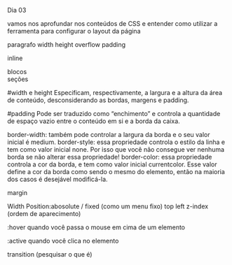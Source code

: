 Dia 03

vamos nos aprofundar nos conteúdos de CSS e entender como utilizar a ferramenta para configurar o layout da página

paragrafo
width
height
overflow
padding

<scan> inline
<div> blocos
<section> seções

#width e height
Especificam, respectivamente, a largura e a altura da área de conteúdo, desconsiderando as bordas, margens e padding.

#padding
Pode ser traduzido como “enchimento” e controla a quantidade de espaço vazio entre o conteúdo em si e a borda da caixa.

border-width: também pode controlar a largura da borda e o seu valor inicial é medium.
border-style: essa propriedade controla o estilo da linha e tem como valor inicial none. Por isso que você não consegue ver nenhuma borda se não alterar essa propriedade!
border-color: essa propriedade controla a cor da borda, e tem como valor inicial currentcolor. Esse valor define a cor da borda como sendo o mesmo do elemento, então na maioria dos casos é desejável modificá-la.

margin


Width
Position:abosolute / fixed (como um menu fixo)
top
left
z-index (ordem de aparecimento)

:hover quando você passa o mouse em cima de um elemento

:active quando você clica no elemento

transition (pesquisar o que é)